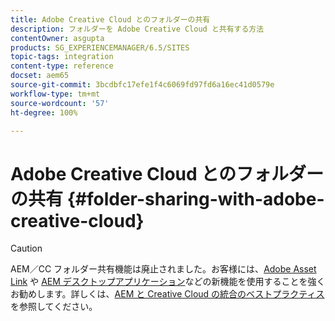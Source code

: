 ```yaml
---
title: Adobe Creative Cloud とのフォルダーの共有
description: フォルダーを Adobe Creative Cloud と共有する方法
contentOwner: asgupta
products: SG_EXPERIENCEMANAGER/6.5/SITES
topic-tags: integration
content-type: reference
docset: aem65
source-git-commit: 3bcdbfc17efe1f4c6069fd97fd6a16ec41d0579e
workflow-type: tm+mt
source-wordcount: '57'
ht-degree: 100%

---
```



# Adobe Creative Cloud とのフォルダーの共有 {#folder-sharing-with-adobe-creative-cloud}

>[!CAUTION]
>
>AEM／CC フォルダー共有機能は廃止されました。お客様には、[Adobe Asset Link](https://helpx.adobe.com/jp/enterprise/using/adobe-asset-link.html) や [AEM デスクトップアプリケーション](https://experienceleague.adobe.com/docs/experience-manager-desktop-app/using/using.html?lang=ja)などの新機能を使用することを強くお勧めします。詳しくは、[AEM と Creative Cloud の統合のベストプラクティス](/help/assets/aem-cc-integration-best-practices.md)を参照してください。

<!-- TBD: This article is removed from TOC and is not published. The functionality does not exist.

Adobe Experience Manager (AEM) Assets lets you share folders containing assets with Adobe Creative Cloud users. For details on how to configure Adobe Marketing Cloud to let you share assets with Adobe Creative Cloud, see [Configuring Assets-Creative Cloud integration](/help/sites-administering/configure-assets-cc-integration.md).

1. In the Assets console, select a folder to share with Creative Cloud.

   ![chlimage_1-139](assets/chlimage_1-139.png)

1. From the toolbar, click **Share**.

   ![chlimage_1-140](assets/chlimage_1-140.png)

1. From the list, select the **Adobe Creative Cloud** option.

   ![chlimage_1-141](assets/chlimage_1-141.png)

1. In the **Creative Cloud Sharing** page, add the user to share the folder with and then click **Save**.

   ![chlimage_1-142](assets/chlimage_1-142.png)

1. Click **Ok** to close the confirmation message.
1. Log on to Creative Cloud with the credentials of the user you shared the folder with. The shared folder is available in Creative Cloud.
-->
